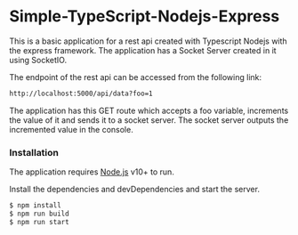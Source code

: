 # Simple-TypeScript-Nodejs-Express

This is a basic application for a rest api created with Typescript Nodejs with the express framework. The application has a Socket Server created in it using SocketIO.

The endpoint of the rest api can be accessed from the following link:

```sh
http://localhost:5000/api/data?foo=1
```

The application has this GET route which accepts a foo variable, increments the value of it and sends it to a socket server. The socket server outputs the incremented value in the console.

### Installation

The application requires [Node.js](https://nodejs.org/) v10+ to run.

Install the dependencies and devDependencies and start the server.

```sh
$ npm install
$ npm run build
$ npm run start
```
